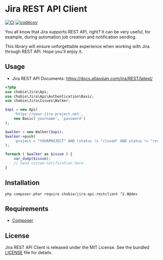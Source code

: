# Jira REST API Client

[![CI](https://github.com/console-helpers/jira-api-restclient/actions/workflows/tests.yml/badge.svg)](https://github.com/console-helpers/jira-api-restclient/actions/workflows/tests.yml)
[![codecov](https://codecov.io/gh/console-helpers/jira-api-restclient/graph/badge.svg?token=IWqgUnNjFM)](https://codecov.io/gh/console-helpers/jira-api-restclient)

You all know that Jira supports REST API, right? It can be very useful, for example, during automation job creation and notification sending.

This library will ensure unforgettable experience when working with Jira through REST API. Hope you'll enjoy it.

## Usage

* Jira REST API Documents: https://docs.atlassian.com/jira/REST/latest/

```php
<?php
use chobie\Jira\Api;
use chobie\Jira\Api\Authentication\Basic;
use chobie\Jira\Issues\Walker;

$api = new Api(
    'https://your-jira-project.net',
    new Basic('yourname', 'password')
);

$walker = new Walker($api);
$walker->push(
	'project = "YOURPROJECT" AND (status != "closed" AND status != "resolved") ORDER BY priority DESC'
);

foreach ( $walker as $issue ) {
    var_dump($issue);
    // Send custom notification here.
}
```

## Installation

```
php composer.phar require chobie/jira-api-restclient ^2.0@dev
```

## Requirements

* [Composer](https://getcomposer.org/download/)

## License

Jira REST API Client is released under the MIT License. See the bundled [LICENSE](LICENSE) file for details.

